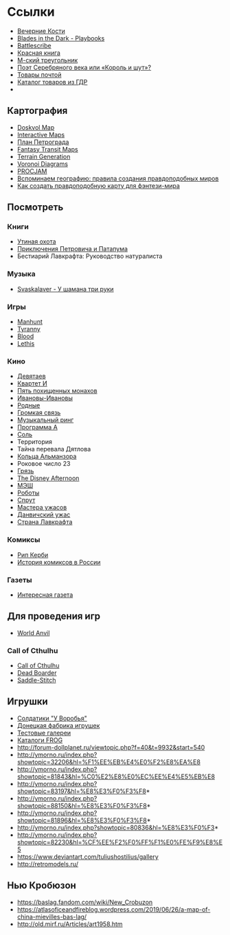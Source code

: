 # Ссылки

* [Вечерние Кости](https://www.kostirpg.com/)
* [Blades in the Dark - Playbooks](http://ad1066.com/bens-character-sheets/blades-in-the-dark-playbooks)
* [Battlescribe](https://battlescribe.net/?tab=news)
* [Красная книга](https://redbook-ua.org/)
* [М-ский треугольник](https://ru.wikipedia.org/wiki/%D0%9C%D0%BE%D0%BB%D1%91%D0%B1%D1%81%D0%BA%D0%B0%D1%8F_%D0%B0%D0%BD%D0%BE%D0%BC%D0%B0%D0%BB%D1%8C%D0%BD%D0%B0%D1%8F_%D0%B7%D0%BE%D0%BD%D0%B0)
* [Поэт Серебряного века или «Король и шут»?](https://daily.afisha.ru/brain/20481-poet-serebryanogo-veka-ili-gorshok-slozhnyy-test/)
* [Товары почтой](https://sassik.livejournal.com/461493.html)
* [Каталог товаров из ГДР](https://picturehistory.livejournal.com/3187603.html)
* 

## Картография

* [Doskvol Map](https://www.worldanvil.com/w/doskvol-zlifer/map/cf1dce9d-484a-4395-aa97-05b57d1f6d11)
* [Interactive Maps](https://mapgenie.io/)
* [План Петрограда](http://retromap.ru/_14192513_z14_60.017263,30.363721)
* [Fantasy Transit Maps](https://transitmap.net/category/fantasy-maps/)
* [Terrain Generation](https://dgi2016evandurfee.wordpress.com/)
* [Voronoi Diagrams](https://leatherbee.org/index.php/2018/10/06/terrain-generation-3-voronoi-diagrams/)
* [PROCJAM](https://www.procjam.com/)
* [Вспоминаем географию: правила создания правдоподобных миров](https://dtf.ru/gamedev/784934-vspominaem-geografiyu-pravila-sozdaniya-pravdopodobnyh-mirov)
* [Как создать правдоподобную карту для фэнтези-мира](https://dtf.ru/gamedev/806241-kak-sozdat-pravdopodobnuyu-kartu-dlya-fentezi-mira)

## Посмотреть

### Книги

* [Утиная охота](https://ru.wikipedia.org/wiki/%D0%A3%D1%82%D0%B8%D0%BD%D0%B0%D1%8F_%D0%BE%D1%85%D0%BE%D1%82%D0%B0)
* [Приключения Петровича и Патапума](https://ru.wikipedia.org/wiki/%D0%9F%D1%80%D0%B8%D0%BA%D0%BB%D1%8E%D1%87%D0%B5%D0%BD%D0%B8%D1%8F_%D0%9F%D0%B5%D1%82%D1%80%D0%BE%D0%B2%D0%B8%D1%87%D0%B0_%D0%B8_%D0%9F%D0%B0%D1%82%D0%B0%D0%BF%D1%83%D0%BC%D0%B0_(%D1%81%D0%B5%D1%80%D0%B8%D1%8F_%D0%BA%D0%BD%D0%B8%D0%B3))
* Бестиарий Лавкрафта: Руководство натуралиста


### Музыка

*   [Svaskalaver - У шамана три руки](https://vk.com/svaskalver)

### Игры

*   [Manhunt](https://ru.wikipedia.org/wiki/Manhunt)
*   [Tyranny](https://ru.wikipedia.org/wiki/Tyranny_(%D0%B8%D0%B3%D1%80%D0%B0))
*   [Blood](https://blood-wiki.org/index.php/E1M1:_Cradle_to_Grave)
*   [Lethis](https://ru.wikipedia.org/wiki/Lethis_%E2%80%94_Path_of_Progress)

### Кино

* [Девятаев](https://ru.wikipedia.org/wiki/%D0%94%D0%B5%D0%B2%D1%8F%D1%82%D0%B0%D0%B5%D0%B2_(%D1%84%D0%B8%D0%BB%D1%8C%D0%BC))
* [Квартет И](https://ru.wikipedia.org/wiki/%D0%9A%D0%B2%D0%B0%D1%80%D1%82%D0%B5%D1%82_%D0%98)
* [Пять похищенных монахов](https://ru.wikipedia.org/wiki/%D0%9F%D1%8F%D1%82%D1%8C_%D0%BF%D0%BE%D1%85%D0%B8%D1%89%D0%B5%D0%BD%D0%BD%D1%8B%D1%85_%D0%BC%D0%BE%D0%BD%D0%B0%D1%85%D0%BE%D0%B2_(%D1%84%D0%B8%D0%BB%D1%8C%D0%BC))
* [Ивановы-Ивановы](https://ru.wikipedia.org/wiki/%D0%98%D0%B2%D0%B0%D0%BD%D0%BE%D0%B2%D1%8B-%D0%98%D0%B2%D0%B0%D0%BD%D0%BE%D0%B2%D1%8B)
* [Родные](https://ru.wikipedia.org/wiki/%D0%A0%D0%BE%D0%B4%D0%BD%D1%8B%D0%B5_(%D1%84%D0%B8%D0%BB%D1%8C%D0%BC,_2021))
* [Громкая связь](https://ru.wikipedia.org/wiki/%D0%93%D1%80%D0%BE%D0%BC%D0%BA%D0%B0%D1%8F_%D1%81%D0%B2%D1%8F%D0%B7%D1%8C_(%D1%84%D0%B8%D0%BB%D1%8C%D0%BC))
* [Музыкальный ринг](https://ru.wikipedia.org/wiki/%D0%9C%D1%83%D0%B7%D1%8B%D0%BA%D0%B0%D0%BB%D1%8C%D0%BD%D1%8B%D0%B9_%D1%80%D0%B8%D0%BD%D0%B3)
* [Программа А](https://ru.wikipedia.org/wiki/%D0%9F%D1%80%D0%BE%D0%B3%D1%80%D0%B0%D0%BC%D0%BC%D0%B0_%C2%AB%D0%90%C2%BB)
* [Соль](https://ru.wikipedia.org/wiki/%D0%A1%D0%BE%D0%BB%D1%8C_(%D1%82%D0%B5%D0%BB%D0%B5%D0%BF%D1%80%D0%BE%D0%B3%D1%80%D0%B0%D0%BC%D0%BC%D0%B0))
* Территория
* Тайна перевала Дятлова
* [Кольца Альманзора](https://ru.wikipedia.org/wiki/%D0%9A%D0%BE%D0%BB%D1%8C%D1%86%D0%B0_%D0%90%D0%BB%D1%8C%D0%BC%D0%B0%D0%BD%D0%B7%D0%BE%D1%80%D0%B0)
* Роковое число 23
* [Грязь](https://ru.wikipedia.org/wiki/%D0%93%D1%80%D1%8F%D0%B7%D1%8C_(%D1%84%D0%B8%D0%BB%D1%8C%D0%BC,_2013))
* [The Disney Afternoon](https://en.wikipedia.org/wiki/The_Disney_Afternoon)
* [МЭШ](https://ru.wikipedia.org/wiki/%D0%9C%D0%AD%D0%A8_(%D1%82%D0%B5%D0%BB%D0%B5%D1%81%D0%B5%D1%80%D0%B8%D0%B0%D0%BB))
* [Роботы](https://ru.wikipedia.org/wiki/%D0%A0%D0%BE%D0%B1%D0%BE%D1%82%D1%8B_(%D0%BC%D1%83%D0%BB%D1%8C%D1%82%D1%84%D0%B8%D0%BB%D1%8C%D0%BC))
* [Спрут](https://ru.wikipedia.org/wiki/%D0%A1%D0%BF%D1%80%D1%83%D1%82_(%D1%82%D0%B5%D0%BB%D0%B5%D1%81%D0%B5%D1%80%D0%B8%D0%B0%D0%BB))
* [Мастера ужасов](https://ru.wikipedia.org/wiki/%D0%9C%D0%B0%D1%81%D1%82%D0%B5%D1%80%D0%B0_%D1%83%D0%B6%D0%B0%D1%81%D0%BE%D0%B2)
* [Данвичский ужас](https://ru.wikipedia.org/wiki/%D0%94%D0%B0%D0%BD%D0%B2%D0%B8%D1%87%D1%81%D0%BA%D0%B8%D0%B9_%D1%83%D0%B6%D0%B0%D1%81_(%D1%84%D0%B8%D0%BB%D1%8C%D0%BC,_2009))
* [Страна Лавкрафта](https://ru.wikipedia.org/wiki/%D0%A1%D1%82%D1%80%D0%B0%D0%BD%D0%B0_%D0%9B%D0%B0%D0%B2%D0%BA%D1%80%D0%B0%D1%84%D1%82%D0%B0_(%D1%81%D0%B5%D1%80%D0%B8%D0%B0%D0%BB))

### Комиксы

* [Рип Керби](https://newspapercomicstripsblog.wordpress.com/2016/04/02/rip-kirby/)
* [История комиксов в России](https://ru.wikipedia.org/wiki/%D0%98%D1%81%D1%82%D0%BE%D1%80%D0%B8%D1%8F_%D0%BA%D0%BE%D0%BC%D0%B8%D0%BA%D1%81%D0%BE%D0%B2_%D0%B2_%D0%A0%D0%BE%D1%81%D1%81%D0%B8%D0%B8)

### Газеты

* [Интересная газета](http://publ.lib.ru/ARCHIVES/I/''Interesnaya_gazeta''/_''IG''.html)

## Для проведения игр

*   [World Anvil](https://www.worldanvil.com/)

### Call of Cthulhu

*   [Call of Cthulhu](https://callofcthulhu.ru/)
*   [Dead Boarder](https://www.chaosium.com/content/FreePDFs/CoC/Cult%20of%20Chaos%20Scenarios/Dead%20Boarder.pdf)
*   [Saddle-Stitch](https://www.chaosium.com/content/FreePDFs/CoC/CHA23131%20Call%20of%20Cthulhu%207th%20Edition%20Quick-Start%20Rules.pdf)


## Игрушки

* [Солдатики "У Воробья"](http://toy-army.enterpepa.ru/%D1%83-%D0%B2%D0%BE%D1%80%D0%BE%D0%B1%D1%8C%D1%8F-3/%D0%BA%D0%BE%D0%BB%D0%BB%D0%B5%D0%BA%D1%86%D0%B8%D1%8F/%D0%BE%D1%82%D0%B5%D1%87%D0%B5%D1%81%D1%82%D0%B2%D0%B5%D0%BD%D0%BD%D1%8B%D0%B9-%D0%BE%D0%B1%D1%8A%D0%B5%D0%BC%D0%BD%D1%8B%D0%B9-%D1%81%D0%BE%D0%BB%D0%B4%D0%B0%D1%82%D0%B8%D0%BA/%D0%B4%D0%B7%D0%B8-%D0%B8%D0%BD%D0%B4%D0%B5%D0%B9%D1%86%D1%8B-%D0%B0%D1%80%D0%BA/)
* [Донецкая фабрика игрушек](https://nuker82.livejournal.com/44242.html)
* [Тестовые галереи](http://retromodels.ru/gb/%D1%82%D0%B5%D1%81%D1%82%D0%BE%D0%B2%D1%8B%D0%B5-%D0%B3%D0%B0%D0%BB%D0%B5%D1%80%D0%B5%D0%B8/)
* [Каталоги FROG](http://retromodels.ru/frog/catalogues/)
* http://forum-dollplanet.ru/viewtopic.php?f=40&t=9932&start=540
* http://ymorno.ru/index.php?showtopic=32206&hl=%F1%EE%EB%E4%E0%F2%E8%EA%E8
* http://ymorno.ru/index.php?showtopic=81843&hl=%C0%E2%E8%E0%EC%EE%E4%E5%EB%E8
* http://ymorno.ru/index.php?showtopic=83197&hl=%E8%E3%F0%F3%F8*
* http://ymorno.ru/index.php?showtopic=88150&hl=%E8%E3%F0%F3%F8*
* http://ymorno.ru/index.php?showtopic=81896&hl=%E8%E3%F0%F3%F8*
* http://ymorno.ru/index.php?showtopic=80836&hl=%E8%E3%F0%F3*
* http://ymorno.ru/index.php?showtopic=82230&hl=%CF%EE%F2%F0%FF%F1%E0%FE%F9%E8%E5
* https://www.deviantart.com/tuliushostilius/gallery
* http://retromodels.ru/

## Нью Кробюзон

* https://baslag.fandom.com/wiki/New_Crobuzon
* https://atlasoficeandfireblog.wordpress.com/2019/06/26/a-map-of-china-mievilles-bas-lag/
* http://old.mirf.ru/Articles/art1958.htm

